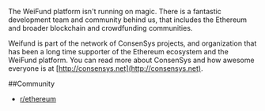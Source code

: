 The WeiFund platform isn't running on magic. There is a fantastic development team and community behind us, that includes the Ethereum and broader blockchain and crowdfunding communities.

Weifund is part of the network of ConsenSys projects, and organization that has been a long time supporter of the Ethereum ecosystem and the WeiFund platform. You can read more about ConsenSys and how awesome everyone is at [http://consensys.net](http://consensys.net).

##Community
* [r/ethereum](https://www.reddit.com/r/ethereum/)
